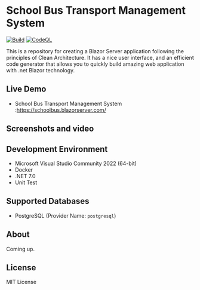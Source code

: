 # School Bus Transport Management System


[![Build](https://github.com/neozhu/schoolbus/actions/workflows/dotnet.yml/badge.svg)](https://github.com/neozhu/schoolbus/actions/workflows/dotnet.yml)
[![CodeQL](https://github.com/neozhu/schoolbus/actions/workflows/codeql-analysis.yml/badge.svg)](https://github.com/neozhu/schoolbus/actions/workflows/codeql-analysis.yml)


This is a repository for creating a Blazor Server application following the principles of Clean Architecture. It has a
nice user interface, and an efficient code generator that allows you to quickly build amazing web application with .net
Blazor technology.

## Live Demo

- School Bus Transport Management System :https://schoolbus.blazorserver.com/

## Screenshots and video



## Development Environment

- Microsoft Visual Studio Community 2022 (64-bit)
- Docker
- .NET 7.0
- Unit Test


## Supported Databases

* PostgreSQL (Provider Name: `postgresql`)

 

## About

Coming up.

## License

MIT License
